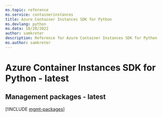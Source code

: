 ```yaml
---
ms.topic: reference
ms.service: containerinstances
title: Azure Container Instances SDK for Python
ms.devlang: python
ms.data: 10/28/2022
author: samkreter
description: Reference for Azure Container Instances SDK for Python
ms.author: samkreter
---
```

# Azure Container Instances SDK for Python - latest

## Management packages - latest
[!INCLUDE [mgmt-packages](container-instances-mgmt-index.md)]